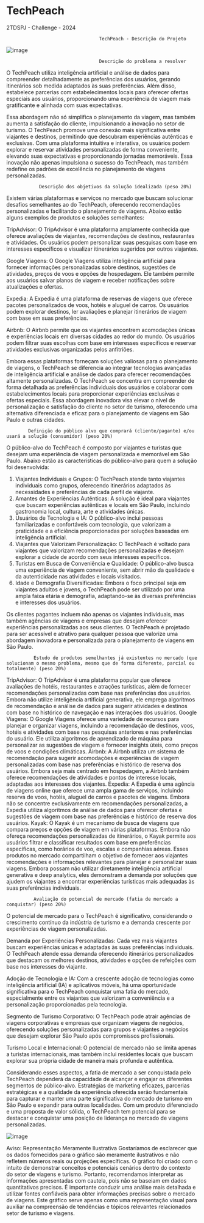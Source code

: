 # TechPeach
2TDSPJ - Challenge - 2024

                                      TechPeach - Descrição do Projeto
![image](https://github.com/AlleSilvaa/TechPeach/assets/126684613/9783be37-be88-4a69-9629-dbc7f67624d6)

                                      Descrição do problema a resolver

O TechPeach utiliza inteligência artificial e análise de dados para compreender detalhadamente as preferências dos usuários, gerando itinerários sob medida adaptados às suas preferências. Além disso, estabelece parcerias com estabelecimentos locais para oferecer ofertas especiais aos usuários, proporcionando uma experiência de viagem mais gratificante e alinhada com suas expectativas.

Essa abordagem não só simplifica o planejamento da viagem, mas também aumenta a satisfação do cliente, impulsionando a inovação no setor de turismo. O TechPeach promove uma conexão mais significativa entre viajantes e destinos, permitindo que descubram experiências autênticas e exclusivas. Com uma plataforma intuitiva e interativa, os usuários podem explorar e reservar atividades personalizadas de forma conveniente, elevando suas expectativas e proporcionando jornadas memoráveis. Essa inovação não apenas impulsiona o sucesso do TechPeach, mas também redefine os padrões de excelência no planejamento de viagens personalizadas.


                Descrição dos objetivos da solução idealizada (peso 20%)

Existem várias plataformas e serviços no mercado que buscam solucionar desafios semelhantes ao do TechPeach, oferecendo recomendações personalizadas e facilitando o planejamento de viagens. Abaixo estão alguns exemplos de produtos e soluções semelhantes:

TripAdvisor: O TripAdvisor é uma plataforma amplamente conhecida que oferece avaliações de viajantes, recomendações de destinos, restaurantes e atividades. Os usuários podem personalizar suas pesquisas com base em interesses específicos e visualizar itinerários sugeridos por outros viajantes.

Google Viagens: O Google Viagens utiliza inteligência artificial para fornecer informações personalizadas sobre destinos, sugestões de atividades, preços de voos e opções de hospedagem. Ele também permite aos usuários salvar planos de viagem e receber notificações sobre atualizações e ofertas.

Expedia: A Expedia é uma plataforma de reservas de viagens que oferece pacotes personalizados de voos, hotéis e aluguel de carros. Os usuários podem explorar destinos, ler avaliações e planejar itinerários de viagem com base em suas preferências.

Airbnb: O Airbnb permite que os viajantes encontrem acomodações únicas e experiências locais em diversas cidades ao redor do mundo. Os usuários podem filtrar suas escolhas com base em interesses específicos e reservar atividades exclusivas organizadas pelos anfitriões.

Embora essas plataformas forneçam soluções valiosas para o planejamento de viagens, o TechPeach se diferencia ao integrar tecnologias avançadas de inteligência artificial e análise de dados para oferecer recomendações altamente personalizadas. O TechPeach se concentra em compreender de forma detalhada as preferências individuais dos usuários e colaborar com estabelecimentos locais para proporcionar experiências exclusivas e ofertas especiais. Essa abordagem inovadora visa elevar o nível de personalização e satisfação do cliente no setor de turismo, oferecendo uma alternativa diferenciada e eficaz para o planejamento de viagens em São Paulo e outras cidades.


            Definição do público alvo que comprará (cliente/pagante) e/ou usará a solução (consumidor) (peso 20%)

O público-alvo do TechPeach é composto por viajantes e turistas que desejam uma experiência de viagem personalizada e memorável em São Paulo. Abaixo estão as características do público-alvo para quem a solução foi desenvolvida:

1. Viajantes Individuais e Grupos: O TechPeach atende tanto viajantes individuais como grupos, oferecendo itinerários adaptados às necessidades e preferências de cada perfil de viajante.
2. Amantes de Experiências Autênticas: A solução é ideal para viajantes que buscam experiências autênticas e locais em São Paulo, incluindo gastronomia local, cultura, arte e atividades únicas.
3. Usuários de Tecnologia e IA: O público-alvo inclui pessoas familiarizadas e confortáveis com tecnologia, que valorizam a praticidade e a eficiência proporcionadas por soluções baseadas em inteligência artificial.
4. Viajantes que Valorizam Personalização: O TechPeach é voltado para viajantes que valorizam recomendações personalizadas e desejam explorar a cidade de acordo com seus interesses específicos.
5. Turistas em Busca de Conveniência e Qualidade: O público-alvo busca uma experiência de viagem conveniente, sem abrir mão da qualidade e da autenticidade nas atividades e locais visitados.
6. Idade e Demografia Diversificadas: Embora o foco principal seja em viajantes adultos e jovens, o TechPeach pode ser utilizado por uma ampla faixa etária e demografia, adaptando-se às diversas preferências e interesses dos usuários.

Os clientes pagantes incluem não apenas os viajantes individuais, mas também agências de viagens e empresas que desejam oferecer experiências personalizadas aos seus clientes. O TechPeach é projetado para ser acessível e atrativo para qualquer pessoa que valorize uma abordagem inovadora e personalizada para o planejamento de viagens em São Paulo.




              Estudo de produtos semelhantes já existentes no mercado (que solucionam o mesmo problema, mesmo que de forma diferente, parcial ou totalmente) (peso 20%)

TripAdvisor: O TripAdvisor é uma plataforma popular que oferece avaliações de hotéis, restaurantes e atrações turísticas, além de fornecer recomendações personalizadas com base nas preferências dos usuários. Embora não utilize inteligência artificial generativa, ele emprega algoritmos de recomendação e análise de dados para sugerir atividades e destinos com base no histórico de navegação e nas interações dos usuários.
Google Viagens: O Google Viagens oferece uma variedade de recursos para planejar e organizar viagens, incluindo a recomendação de destinos, voos, hotéis e atividades com base nas pesquisas anteriores e nas preferências do usuário. Ele utiliza algoritmos de aprendizado de máquina para personalizar as sugestões de viagem e fornecer insights úteis, como preços de voos e condições climáticas.
Airbnb: A Airbnb utiliza um sistema de recomendação para sugerir acomodações e experiências de viagem personalizadas com base nas preferências e histórico de reserva dos usuários. Embora seja mais centrado em hospedagem, a Airbnb também oferece recomendações de atividades e pontos de interesse locais, adaptadas aos interesses dos viajantes.
Expedia: A Expedia é uma agência de viagens online que oferece uma ampla gama de serviços, incluindo reserva de voos, hotéis, aluguel de carros e pacotes de viagens. Embora não se concentre exclusivamente em recomendações personalizadas, a Expedia utiliza algoritmos de análise de dados para oferecer ofertas e sugestões de viagem com base nas preferências e histórico de reserva dos usuários.
Kayak: O Kayak é um mecanismo de busca de viagens que compara preços e opções de viagem em várias plataformas. Embora não ofereça recomendações personalizadas de itinerários, o Kayak permite aos usuários filtrar e classificar resultados com base em preferências específicas, como horários de voo, escalas e companhias aéreas.
Esses produtos no mercado compartilham o objetivo de fornecer aos viajantes recomendações e informações relevantes para planejar e personalizar suas viagens. Embora possam não utilizar diretamente inteligência artificial generativa e deep analytics, eles demonstram a demanda por soluções que ajudem os viajantes a encontrar experiências turísticas mais adequadas às suas preferências individuais.


              Avaliação do potencial de mercado (fatia de mercado a conquistar) (peso 20%)

O potencial de mercado para o TechPeach é significativo, considerando o crescimento contínuo da indústria de turismo e a demanda crescente por experiências de viagem personalizadas.

Demanda por Experiências Personalizadas: Cada vez mais viajantes buscam experiências únicas e adaptadas às suas preferências individuais. O TechPeach atende essa demanda oferecendo itinerários personalizados que destacam os melhores destinos, atividades e opções de refeições com base nos interesses do viajante.

Adoção de Tecnologia e IA: Com a crescente adoção de tecnologias como inteligência artificial (IA) e aplicativos móveis, há uma oportunidade significativa para o TechPeach conquistar uma fatia do mercado, especialmente entre os viajantes que valorizam a conveniência e a personalização proporcionadas pela tecnologia.

Segmento de Turismo Corporativo: O TechPeach pode atrair agências de viagens corporativas e empresas que organizam viagens de negócios, oferecendo soluções personalizadas para grupos e viajantes a negócios que desejam explorar São Paulo após compromissos profissionais.

Turismo Local e Internacional: O potencial de mercado não se limita apenas a turistas internacionais, mas também inclui residentes locais que buscam explorar sua própria cidade de maneira mais profunda e autêntica.

Considerando esses aspectos, a fatia de mercado a ser conquistada pelo TechPeach dependerá da capacidade de alcançar e engajar os diferentes segmentos de público-alvo. Estratégias de marketing eficazes, parcerias estratégicas e a qualidade da experiência oferecida serão fundamentais para capturar e manter uma parte significativa do mercado de turismo em São Paulo e expandir para outras localidades. Com um produto diferenciado e uma proposta de valor sólida, o TechPeach tem potencial para se destacar e conquistar uma posição de liderança no mercado de viagens personalizadas.

 
![image](https://github.com/AlleSilvaa/TechPeach/assets/126684613/b6dc95e5-3248-477a-83e4-82d34c95b0f8)

Aviso: Representação Meramente Ilustrativa
Gostaríamos de esclarecer que os dados fornecidos para o gráfico são meramente ilustrativos e não refletem números reais ou projeções específicas. O gráfico foi criado com o intuito de demonstrar conceitos e potenciais cenários dentro do contexto do setor de viagens e turismo. Portanto, recomendamos interpretar as informações apresentadas com cautela, pois não se baseiam em dados quantitativos precisos. É importante conduzir uma análise mais detalhada e utilizar fontes confiáveis para obter informações precisas sobre o mercado de viagens. Este gráfico serve apenas como uma representação visual para auxiliar na compreensão de tendências e tópicos relevantes relacionados setor de turismo e viagens.
